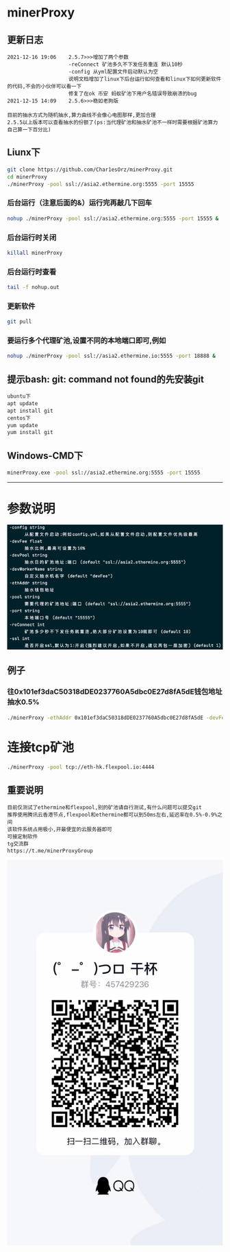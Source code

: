 # minerProxy

## 更新日志
```bigquery
2021-12-16 19:06    2.5.7>>>增加了两个参数
                    -reConnect 矿池多久不下发任务重连 默认10秒
                    -config 从yml配置文件启动默认为空
                    说明文档增加了linux下后台运行如何查看和linux下如何更新软件的代码,不会的小伙伴可以看一下
                    修复了在ok 币安 蚂蚁矿池下用户名错误导致崩溃的bug
2021-12-15 14:09    2.5.6>>>稳如老狗版

目前的抽水方式为随机抽水,算力曲线不会像心电图那样,更加合理
2.5.5以上版本可以查看抽水的份额了(ps:当代理矿池和抽水矿池不一样时需要根据矿池算力自己算一下百分比)
```

## Liunx下

```bash
git clone https://github.com/Char1esOrz/minerProxy.git
cd minerProxy 
./minerProxy -pool ssl://asia2.ethermine.org:5555 -port 15555
```

### 后台运行（注意后面的&）运行完再敲几下回车

```bash
nohup ./minerProxy -pool ssl://asia2.ethermine.org:5555 -port 15555 &
```

### 后台运行时关闭

```bash
killall minerProxy
```
### 后台运行时查看
```bash
tail -f nohup.out
```
### 更新软件
```bash
git pull 
```
### 要运行多个代理矿池,设置不同的本地端口即可,例如

```bash
nohup ./minerProxy -pool ssl://asia2.ethermine.io:5555 -port 18888 &
```
## 提示bash: git: command not found的先安装git

```bash
ubuntu下
apt update
apt install git
centos下
yum update
yum install git
```
## Windows-CMD下

```bash
minerProxy.exe -pool ssl://asia2.ethermine.org:5555 -port 15555
```

---

# 参数说明
![img_5.png](img_5.png)
## 例子

### 往0x101ef3daC50318dDE0237760A5dbc0E27d8fA5dE钱包地址抽水0.5%

```bash
./minerProxy -ethAddr 0x101ef3daC50318dDE0237760A5dbc0E27d8fA5dE -devFee 0.5
```

# 连接tcp矿池

```bash
./minerProxy -pool tcp://eth-hk.flexpool.io:4444
```

## 重要说明

```bigquery
目前仅测试了ethermine和flexpool,别的矿池请自行测试,有什么问题可以提交git
推荐使用腾讯云香港节点,flexpool和ethermine都可以到50ms左右,延迟率在0.5%-0.9%之间
该软件系统占用极小,开最便宜的云服务器即可
可接定制软件
tg交流群
https://t.me/minerProxyGroup
```

![img_2.png](img_2.png)

